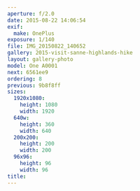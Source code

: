 ```yaml
---
aperture: f/2.0
date: 2015-08-22 14:06:54
exif:
  make: OnePlus
exposure: 1/140
file: IMG_20150822_140652
gallery: 2015-visit-sanne-highlands-hike
layout: gallery-photo
model: One A0001
next: 6561ee9
ordering: 8
previous: 9b8f8ff
sizes:
  1920x1080:
    height: 1080
    width: 1920
  640w:
    height: 360
    width: 640
  200x200:
    height: 200
    width: 200
  96x96:
    height: 96
    width: 96
title: 
---
```

